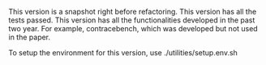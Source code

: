 This version is a snapshot right before refactoring.
This version has all the tests passed.
This version has all the functionalities developed in the past two year. For example,
contracebench, which was developed but not used in the paper.

To setup the environment for this version, use ./utilities/setup.env.sh

